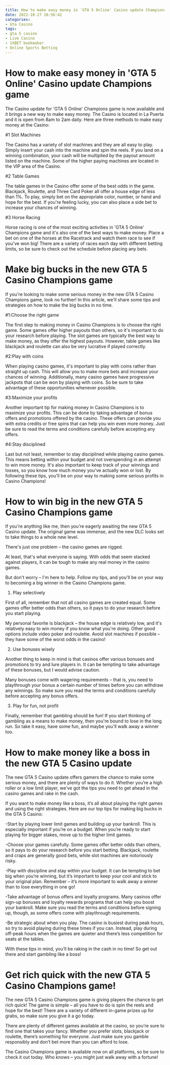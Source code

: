 ```yaml
---
title: How to make easy money in 'GTA 5 Online' Casino update Champions game
date: 2022-10-27 16:56:42
categories:
- Gta Casino
tags:
- gta 5 casino
- Live Casino
- 1XBET bookmaker
- Online Sports Betting
---
```



#  How to make easy money in 'GTA 5 Online' Casino update Champions game

The Casino update for 'GTA 5 Online' Champions game is now available and it brings a new way to make easy money. The Casino is located in La Puerta and it is open from 8am to 2am daily. Here are three methods to make easy money at the Casino:

#1 Slot Machines

The Casino has a variety of slot machines and they are all easy to play. Simply insert your cash into the machine and spin the reels. If you land on a winning combination, your cash will be multiplied by the payout amount listed on the machine. Some of the higher paying machines are located in the VIP area of the Casino.

#2 Table Games

The table games in the Casino offer some of the best odds in the game. Blackjack, Roulette, and Three Card Poker all offer a house edge of less than 1%. To play, simply bet on the appropriate color, number, or hand and hope for the best. If you're feeling lucky, you can also place a side bet to increase your chances of winning.

#3 Horse Racing

Horse racing is one of the most exciting activities in 'GTA 5 Online' Champions game and it's also one of the best ways to make money. Place a bet on one of the horses at the Racetrack and watch them race to see if you've won big! There are a variety of races each day with different betting limits, so be sure to check out the schedule before placing any bets.

#  Make big bucks in the new GTA 5 Casino Champions game

If you're looking to make some serious money in the new GTA 5 Casino Champions game, look no further! In this article, we'll share some tips and strategies on how to make the big bucks in no time.

#1:Choose the right game

The first step to making money in Casino Champions is to choose the right game. Some games offer higher payouts than others, so it's important to do your research before playing. The slot games are typically the best way to make money, as they offer the highest payouts. However, table games like blackjack and roulette can also be very lucrative if played correctly.

#2:Play with coins

When playing casino games, it's important to play with coins rather than straight up cash. This will allow you to make more bets and increase your chances of winning. Additionally, many casino games have progressive jackpots that can be won by playing with coins. So be sure to take advantage of these opportunities whenever possible.

#3:Maximize your profits

Another important tip for making money in Casino Champions is to maximize your profits. This can be done by taking advantage of bonus offers and promotions offered by the casino. These offers can provide you with extra credits or free spins that can help you win even more money. Just be sure to read the terms and conditions carefully before accepting any offers.

#4:Stay disciplined

Last but not least, remember to stay disciplined while playing casino games. This means betting within your budget and not overspending in an attempt to win more money. It's also important to keep track of your winnings and losses, so you know how much money you've actually won or lost. By following these tips, you'll be on your way to making some serious profits in Casino Champions!

#  How to win big in the new GTA 5 Casino Champions game

If you're anything like me, then you're eagerly awaiting the new GTA 5 Casino update. The original game was immense, and the new DLC looks set to take things to a whole new level.

There's just one problem – the casino games are rigged.

At least, that's what everyone is saying. With odds that seem stacked against players, it can be tough to make any real money in the casino games.

But don't worry – I'm here to help. Follow my tips, and you'll be on your way to becoming a big winner in the Casino Champions game.

1) Play selectively

First of all, remember that not all casino games are created equal. Some games offer better odds than others, so it pays to do your research before you start playing.

My personal favorite is blackjack – the house edge is relatively low, and it's relatively easy to win money if you know what you're doing. Other good options include video poker and roulette. Avoid slot machines if possible – they have some of the worst odds in the casino!

2) Use bonuses wisely

Another thing to keep in mind is that casinos offer various bonuses and promotions to try and lure players in. It can be tempting to take advantage of these bonuses, but I would advise caution.

Many bonuses come with wagering requirements – that is, you need to playthrough your bonus a certain number of times before you can withdraw any winnings. So make sure you read the terms and conditions carefully before accepting any bonus offers.

3) Play for fun, not profit


Finally, remember that gambling should be fun! If you start thinking of gambling as a means to make money, then you're bound to lose in the long run. So take it easy, have some fun, and maybe you'll walk away a winner too.

#  How to make money like a boss in the new GTA 5 Casino update 

The new GTA 5 Casino update offers gamers the chance to make some serious money, and there are plenty of ways to do it. Whether you’re a high roller or a low limit player, we’ve got the tips you need to get ahead in the casino games and rake in the cash.

If you want to make money like a boss, it’s all about playing the right games and using the right strategies. Here are our top tips for making big bucks in the GTA 5 Casino:

-Start by playing lower limit games and building up your bankroll. This is especially important if you’re on a budget. When you’re ready to start playing for bigger stakes, move up to the higher limit games.

-Choose your games carefully. Some games offer better odds than others, so it pays to do your research before you start betting. Blackjack, roulette and craps are generally good bets, while slot machines are notoriously risky.

-Play with discipline and stay within your budget. It can be tempting to bet big when you’re winning, but it’s important to keep your cool and stick to your original plan. Remember – it’s more important to walk away a winner than to lose everything in one go!

-Take advantage of bonus offers and loyalty programs. Many casinos offer sign-up bonuses and loyalty rewards programs that can help you boost your bankroll. Make sure you read the terms and conditions before signing up, though, as some offers come with playthrough requirements.

-Be strategic about when you play. The casino is busiest during peak hours, so try to avoid playing during these times if you can. Instead, play during off-peak hours when the games are quieter and there’s less competition for seats at the tables.

With these tips in mind, you’ll be raking in the cash in no time! So get out there and start gambling like a boss!

#  Get rich quick with the new GTA 5 Casino Champions game!

The new GTA 5 Casino Champions game is giving players the chance to get rich quick! The game is simple – all you have to do is spin the reels and hope for the best! There are a variety of different in-game prizes up for grabs, so make sure you give it a go today.

There are plenty of different games available at the casino, so you’re sure to find one that takes your fancy. Whether you prefer slots, blackjack or roulette, there’s something for everyone. Just make sure you gamble responsibly and don’t bet more than you can afford to lose.

The Casino Champions game is available now on all platforms, so be sure to check it out today. Who knows – you might just walk away with a fortune!
